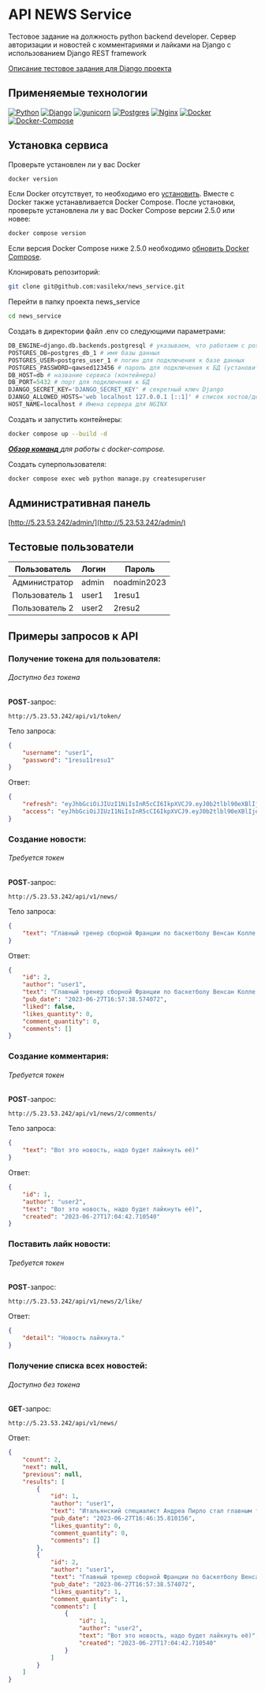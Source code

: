# API NEWS Service
Тестовое задание на должность python backend developer. Сервер авторизации и новостей с комментариями и лайками на Django с использованием Django REST framework


[Описание тестовое задания для Django проекта](Тестовое_задание_python_django.docx)


## Применяемые технологии
[![Python](https://img.shields.io/badge/Python-3.11.3-blue?style=flat-square&logo=Python&logoColor=3776AB&labelColor=d0d0d0)](https://www.python.org/)
[![Django](https://img.shields.io/badge/Django-3.2.19-blue?style=flat-square&logo=Django&logoColor=092E20&labelColor=d0d0d0)](https://www.djangoproject.com/)
[![gunicorn](https://img.shields.io/badge/gunicorn-20.1.0-blue?style=flat-square&logo=gunicorn&logoColor=499848&labelColor=d0d0d0)](https://gunicorn.org/)
[![Postgres](https://img.shields.io/badge/Postgres-14.8-blue?style=flat-square&logo=PostgreSQL&logoColor=4169E1&labelColor=d0d0d0)](https://www.postgresql.org/)
[![Nginx](https://img.shields.io/badge/Nginx-1.24-blue?style=flat-square&logo=NGINX&logoColor=009639&labelColor=d0d0d0)](https://nginx.org/ru/)
[![Docker](https://img.shields.io/badge/Docker-24.0.2-blue?style=flat-square&logo=Docker&logoColor=2496ED&labelColor=d0d0d0)](https://www.docker.com/)
[![Docker-Compose](https://img.shields.io/badge/Docker%20Compose-2.18.1-blue?style=flat-square&logo=Docker&logoColor=2496ED&labelColor=d0d0d0)](https://www.docker.com/)

## Установка сервиса
Проверьте установлен ли у вас Docker 
```bash
docker version
```
Если Docker отсутствует, то необходимо его [установить](https://docs.docker.com/engine/install/). Вместе с Docker также устанавливается Docker Compose. После установки, проверьте установлена ли у вас Docker Compose версии 2.5.0 или новее:
```bash
docker compose version
```
Если версия Docker Compose ниже 2.5.0 необходимо [обновить Docker Compose](https://docs.docker.com/compose/install/).


Клонировать репозиторий:
```bash
git clone git@github.com:vasilekx/news_service.git
```
Перейти в папку проекта news_service
```bash
cd news_service
```
Создать в директории файл .env со следующими параметрами:
```python
DB_ENGINE=django.db.backends.postgresql # указываем, что работаем с postgresql
POSTGRES_DB=postgres_db_1 # имя базы данных
POSTGRES_USER=postgres_user_1 # логин для подключения к базе данных
POSTGRES_PASSWORD=qawsed123456 # пароль для подключения к БД (установите свой)
DB_HOST=db # название сервиса (контейнера)
DB_PORT=5432 # порт для подключения к БД
DJANGO_SECRET_KEY='DJANGO_SECRET_KEY' # секретный ключ Django
DJANGO_ALLOWED_HOSTS='web localhost 127.0.0.1 [::1]' # cписок хостов/доменов, для которым доступен проект
HOST_NAME=localhost # Имена сервера для NGINX
```
Создать и запустить контейнеры: 
```bash
docker compose up --build -d
```

[***Обзор команд*** ](https://docs.docker.com/compose/reference/)*для работы с docker-compose.*


Создать суперпользователя:
```bash
docker compose exec web python manage.py createsuperuser
```

## Административная панель

[http://5.23.53.242/admin/](http://5.23.53.242/admin/)


## Тестовые пользователи

| Пользователь   | Логин | Пароль      |
|----------------|-------|-------------|
| Администратор  | admin | noadmin2023 |
| Пользователь 1 | user1 | 1resu1      |
| Пользователь 2 | user2 | 2resu2      |

## Примеры запросов к API

### Получение токена для пользователя:

###### Доступно без токена

**POST**-запрос:

```http
http://5.23.53.242/api/v1/token/
```

Тело запроса:

```json
{
    "username": "user1",
    "password": "1resu11resu1"
}
```

Ответ:

```json
{
    "refresh": "eyJhbGciOiJIUzI1NiIsInR5cCI6IkpXVCJ9.eyJ0b2tlbl90eXBlIjoicmVmcmVzaCIsImV4cCI6MTY4Nzk3MTA0NCwiaWF0IjoxNjg3ODg0NjQ0LCJqdGkiOiJjZDhhMGMxNjU5MmM0NmNkODA3MWU2ZGJhNGQ5ODhlNSIsInVzZXJfaWQiOjJ9.Wpys3sUnPHKyHsvLd3q3tUNJir8KMcRKCrYfs13WiUU",
    "access": "eyJhbGciOiJIUzI1NiIsInR5cCI6IkpXVCJ9.eyJ0b2tlbl90eXBlIjoiYWNjZXNzIiwiZXhwIjoxNjg4MTAwNjQ0LCJpYXQiOjE2ODc4ODQ2NDQsImp0aSI6IjAwNTJhYTQyMjY0NjQxMzI5NGRkOWE1NjAxMWNhYjkyIiwidXNlcl9pZCI6Mn0.maKM0oryiinxH0WzPjhm0uQSBZVbBeGllc9evwzIzo8"
}
```

### Создание новости:

###### Требуется токен

**POST**-запрос:

```http
http://5.23.53.242/api/v1/news/
```

Тело запроса:

```json
{
    "text": "Главный тренер сборной Франции по баскетболу Венсан Колле заявил, что центровой «Филадельфии» Джоэл Эмбиид не сыграет на чемпионате мира 2023 года, так как еще не принял решение, за какую национальную команду буде выступать. Эмбиид по итогам сезона‑2022/23 был признан самым ценным игроком лиги. Баскетболист имеет американский и французский паспорта."
}
```

Ответ:

```json
{
    "id": 2,
    "author": "user1",
    "text": "Главный тренер сборной Франции по баскетболу Венсан Колле заявил, что центровой «Филадельфии» Джоэл Эмбиид не сыграет на чемпионате мира 2023 года, так как еще не принял решение, за какую национальную команду буде выступать. Эмбиид по итогам сезона‑2022/23 был признан самым ценным игроком лиги. Баскетболист имеет американский и французский паспорта.",
    "pub_date": "2023-06-27T16:57:38.574072",
    "liked": false,
    "likes_quantity": 0,
    "comment_quantity": 0,
    "comments": []
}
```

### Создание комментария:

###### Требуется токен

**POST**-запрос:

```http
http://5.23.53.242/api/v1/news/2/comments/
```

Тело запроса:

```json
{
    "text": "Вот это новость, надо будет лайкнуть её)"
}
```

Ответ:

```json
{
    "id": 1,
    "author": "user2",
    "text": "Вот это новость, надо будет лайкнуть её)",
    "created": "2023-06-27T17:04:42.710540"
}
```

### Поставить лайк новости:

###### Требуется токен

**POST**-запрос:

```http
http://5.23.53.242/api/v1/news/2/like/
```

Ответ:

```json
{
    "detail": "Новость лайкнута."
}
```


### Получение списка всех новостей:

###### Доступно без токена

**GET**-запрос:

```http
http://5.23.53.242/api/v1/news/
```

Ответ:

```json
{
    "count": 2,
    "next": null,
    "previous": null,
    "results": [
        {
            "id": 1,
            "author": "user1",
            "text": "Итальянский специалист Андреа Пирло стал главным тренером «Сампдории», сообщается на сайте итальянского клуба.\r\n44‑летний специалист подписал контракт до 30 июня 2025 года.\r\nРанее Пирло возглавлял «Ювентус», с которым в первый год работы выиграл Суперкубок и Кубок Италии. В июне 2022 года итальянец возглавил турецкий «Фатих Карагюмрюк», за который выступает россиянин Магомед Оздоев. В конце мая Пирло покинул должность главного тренера команды.\r\nВ минувшем сезоне «Сампдория» заняла последнее место в Серии А и вылетела в Серию В.",
            "pub_date": "2023-06-27T16:46:35.810156",
            "likes_quantity": 0,
            "comment_quantity": 0,
            "comments": []
        },
        {
            "id": 2,
            "author": "user1",
            "text": "Главный тренер сборной Франции по баскетболу Венсан Колле заявил, что центровой «Филадельфии» Джоэл Эмбиид не сыграет на чемпионате мира 2023 года, так как еще не принял решение, за какую национальную команду буде выступать. Эмбиид по итогам сезона‑2022/23 был признан самым ценным игроком лиги. Баскетболист имеет американский и французский паспорта.",
            "pub_date": "2023-06-27T16:57:38.574072",
            "likes_quantity": 1,
            "comment_quantity": 1,
            "comments": [
                {
                    "id": 1,
                    "author": "user2",
                    "text": "Вот это новость, надо будет лайкнуть её)",
                    "created": "2023-06-27T17:04:42.710540"
                }
            ]
        }
    ]
}
```


